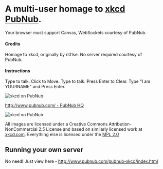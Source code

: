 # A multi-user homage to [xkcd PubNub](http://www.pubnu.com.com/pubnub-xkcd/index.html).

Your browser must support Canvas, WebSockets courtesy of PubNub.

#### Credits

Homage to xkcd, originally by n01se. No server required courtesy of PubNub. 

#### Instructions

Type to talk.
Click to Move.
Type to talk.
Press Enter to Clear.
Type "I am YOURNAME" and Press Enter.

![xkcd on PubNub](https://pubnub.s3.amazonaws.com/2012/pubnub-large.png "xkcd on PubNub")

[http://www.pubnub.com/ - PubNub HQ](http://www.pubnub.com/)

![xkcd on PubNub](http://s3-us-west-1.amazonaws.com/pubnub-xkcd/pubnub-xkcd.png "xkcd on PubNub")

All images are licensed under a Creative Commons Attribution-NonCommercial 2.5
License and based on similarly licensed work at
[xkcd.com](http://xkcd.com/license.html).  Everything else is licensed under
the [MPL 2.0](http://www.mozilla.org/MPL/2.0/)

## Running your own server

No need! Just view here - http://www.pubnub.com/pubnub-xkcd/index.html

